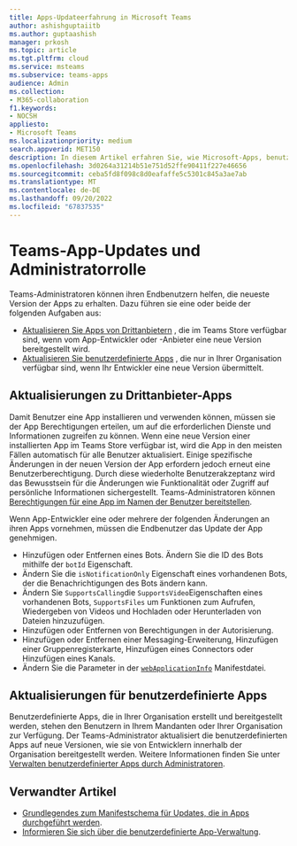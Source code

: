 ```yaml
---
title: Apps-Updateerfahrung in Microsoft Teams
author: ashishguptaiitb
ms.author: guptaashish
manager: prkosh
ms.topic: article
ms.tgt.pltfrm: cloud
ms.service: msteams
ms.subservice: teams-apps
audience: Admin
ms.collection:
- M365-collaboration
f1.keywords:
- NOCSH
appliesto:
- Microsoft Teams
ms.localizationpriority: medium
search.appverid: MET150
description: In diesem Artikel erfahren Sie, wie Microsoft-Apps, benutzerdefinierte Apps und Drittanbieter-Apps in Microsoft Teams aktualisiert werden und wie Administratoren dies erleichtern.
ms.openlocfilehash: 3d0264a31214b51e751d52ffe90411f227e46656
ms.sourcegitcommit: ceba5fd8f098c8d0eafaffe5c5301c845a3ae7ab
ms.translationtype: MT
ms.contentlocale: de-DE
ms.lasthandoff: 09/20/2022
ms.locfileid: "67837535"
---
```

# <a name="teams-app-updates-and-admin-role"></a>Teams-App-Updates und Administratorrolle

Teams-Administratoren können ihren Endbenutzern helfen, die neueste Version der Apps zu erhalten. Dazu führen sie eine oder beide der folgenden Aufgaben aus:

* [Aktualisieren Sie Apps von Drittanbietern](#updates-to-third-party-apps) , die im Teams Store verfügbar sind, wenn vom App-Entwickler oder -Anbieter eine neue Version bereitgestellt wird.
* [Aktualisieren Sie benutzerdefinierte Apps](#updates-to-custom-apps) , die nur in Ihrer Organisation verfügbar sind, wenn Ihr Entwickler eine neue Version übermittelt.

## <a name="updates-to-third-party-apps"></a>Aktualisierungen zu Drittanbieter-Apps

Damit Benutzer eine App installieren und verwenden können, müssen sie der App Berechtigungen erteilen, um auf die erforderlichen Dienste und Informationen zugreifen zu können. Wenn eine neue Version einer installierten App im Teams Store verfügbar ist, wird die App in den meisten Fällen automatisch für alle Benutzer aktualisiert. Einige spezifische Änderungen in der neuen Version der App erfordern jedoch erneut eine Benutzerberechtigung. Durch diese wiederholte Benutzerakzeptanz wird das Bewusstsein für die Änderungen wie Funktionalität oder Zugriff auf persönliche Informationen sichergestellt. Teams-Administratoren können [Berechtigungen für eine App im Namen der Benutzer bereitstellen](app-permissions-admin-center.md).

Wenn App-Entwickler eine oder mehrere der folgenden Änderungen an ihren Apps vornehmen, müssen die Endbenutzer das Update der App genehmigen.

* Hinzufügen oder Entfernen eines Bots. Ändern Sie die ID des Bots mithilfe der `botId` Eigenschaft.
* Ändern Sie die `isNotificationOnly` Eigenschaft eines vorhandenen Bots, der die Benachrichtigungen des Bots ändern kann.
* Ändern Sie `SupportsCalling`die `SupportsVideo`Eigenschaften eines vorhandenen Bots, `SupportsFiles` um Funktionen zum Aufrufen, Wiedergeben von Videos und Hochladen oder Herunterladen von Dateien hinzuzufügen.
* Hinzufügen oder Entfernen von Berechtigungen in der Autorisierung.
* Hinzufügen oder Entfernen einer Messaging-Erweiterung, Hinzufügen einer Gruppenregisterkarte, Hinzufügen eines Connectors oder Hinzufügen eines Kanals.
* Ändern Sie die Parameter in der [`webApplicationInfo`](/microsoftteams/platform/resources/schema/manifest-schema#webapplicationinfo) Manifestdatei.

<!--- image update
:::image type="content" source="media/manage-your-custom-apps-update1.png" alt-text="New version available." lightbox="media/manage-your-custom-apps-update1.png":::

:::image type="content" source="media/manage-your-custom-apps-update2.png" alt-text="Upgrade option for an app." lightbox="media/manage-your-custom-apps-update2.png":::
--->

## <a name="updates-to-custom-apps"></a>Aktualisierungen für benutzerdefinierte Apps

Benutzerdefinierte Apps, die in Ihrer Organisation erstellt und bereitgestellt werden, stehen den Benutzern in Ihrem Mandanten oder Ihrer Organisation zur Verfügung. Der Teams-Administrator aktualisiert die benutzerdefinierten Apps auf neue Versionen, wie sie von Entwicklern innerhalb der Organisation bereitgestellt werden. Weitere Informationen finden Sie unter [Verwalten benutzerdefinierter Apps durch Administratoren](custom-app-overview.md).

## <a name="related-article"></a>Verwandter Artikel

* [Grundlegendes zum Manifestschema für Updates, die in Apps durchgeführt werden](/microsoftteams/platform/resources/schema/manifest-schema).
* [Informieren Sie sich über die benutzerdefinierte App-Verwaltung](custom-app-overview.md).
